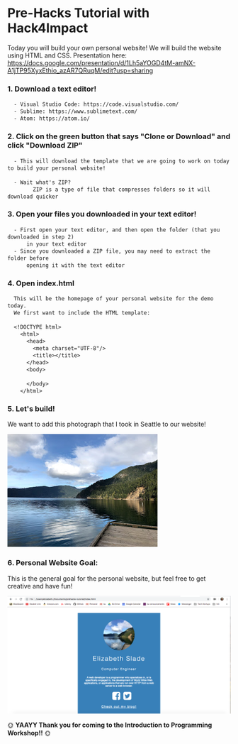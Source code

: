 # Pre-Hacks Tutorial with Hack4Impact 
Today you will build your own personal website! We will build the website using HTML and CSS. 
Presentation here: https://docs.google.com/presentation/d/1Lh5aYOGD4tM-amNX-A1jTP95XyxEthio_azAR7QRuqM/edit?usp=sharing

### 1. Download a text editor!
      - Visual Studio Code: https://code.visualstudio.com/
      - Sublime: https://www.sublimetext.com/
      - Atom: https://atom.io/
      
### 2. Click on the green button that says "Clone or Download" and click "Download ZIP"
      - This will download the template that we are going to work on today to build your personal website!
      
      - Wait what's ZIP?
            ZIP is a type of file that compresses folders so it will download quicker
 
### 3. Open your files you downloaded in your text editor!   
      - First open your text editor, and then open the folder (that you downloaded in step 2) 
          in your text editor   
      - Since you downloaded a ZIP file, you may need to extract the folder before 
          opening it with the text editor 
      
      
### 4. Open index.html
      This will be the homepage of your personal website for the demo today. 
      We first want to include the HTML template:
      
      <!DOCTYPE html>
        <html>
          <head>
            <meta charset="UTF-8"/>
            <title></title>
          </head>
          <body>

          </body>
        </html>
 
 ### 5. Let's build!
We want to add this photograph that I took in Seattle to our website!

![Screenshot](IMG_1965.jpg) 
### 6. Personal Website Goal:
This is the general goal for the personal website, but feel free to get creative and have fun! 
 
![Screenshot](Example.png)   
     

 :sun_with_face: **YAAYY Thank you for coming to the Introduction to Programming Workshop!!** :sun_with_face:
